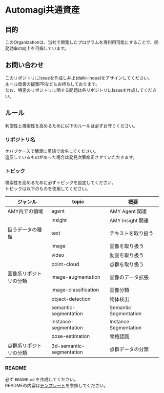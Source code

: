 # Automagi共通資産

## 目的

このOrganizationは、当社で開発したプログラムを再利用可能にすることで、開発効率の向上を目指しています。

## お問い合わせ

このリポジトリにIssueを作成し井上(daiki-inoue)をアサインしてください。  
ルール改善の提案PRなどもお待ちしております。  
なお、特定のリポジトリに関する問題は各リポジトリにIssueを作成してください。

## ルール

利便性と検索性を高めるために以下のルールは必ずお守りください。

### リポジトリ名

ケバブケースで簡潔に英語で命名してください。  
違反しているものがあった場合は発見次第修正させていただきます。

### トピック

検索性を高めるために必ずトピックを設定してください。  
トピックは以下のものを使用してください。  

| ジャンル               | topic                    | 概要                  |
| ---------------------- | ------------------------ | --------------------- |
| AMY内での領域          | agent                    | AMY Agent 関連        |
|                        | insight                  | AMY Insight 関連      |
| 扱うデータの種類       | text                     | テキストを取り扱う    |
|                        | image                    | 画像を取り扱う        |
|                        | video                    | 動画を取り扱う        |
|                        | point-cloud              | 点群を取り扱う        |
| 画像系リポジトリの分類 | image-augmentation       | 画像のデータ拡張      |
|                        | image-classification     | 画像分類              |
|                        | object-detection         | 物体検出              |
|                        | semantic-segmentation    | Semantic Segmentation |
|                        | instance-segmentation    | Instance Segmentation |
|                        | pose-estimation          | 骨格認識              |
| 点群系リポジトリの分類 | 3d-semantic-segmentation | 点群データの分類      |

### README

必ず `README.md` を作成してください。  
READMEの内容は[テンプレート](templates/README.md)を参照してください。
